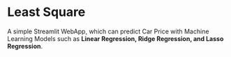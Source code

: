 # Least Square

A simple Streamlit WebApp, which can predict Car Price with Machine Learning Models such as **Linear Regression, Ridge Regression, and Lasso Regression**.
